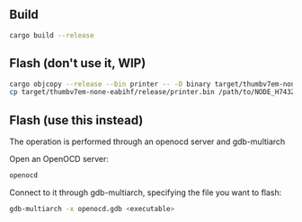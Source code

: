## Build
```bash
cargo build --release
```

## Flash (don't use it, WIP)
```bash
cargo objcopy --release --bin printer -- -O binary target/thumbv7em-none-eabihf/release/printer.bin
cp target/thumbv7em-none-eabihf/release/printer.bin /path/to/NODE_H743ZI/
```

## Flash (use this instead)
The operation is performed through an openocd server and gdb-multiarch

Open an OpenOCD server:
```bash
openocd
```

Connect to it through gdb-multiarch, specifying the file you want to flash:
```bash
gdb-multiarch -x openocd.gdb <executable>
```